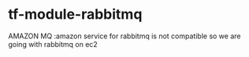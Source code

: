 # tf-module-rabbitmq

AMAZON MQ :amazon service for rabbitmq is not compatible so we are going with rabbitmq on ec2